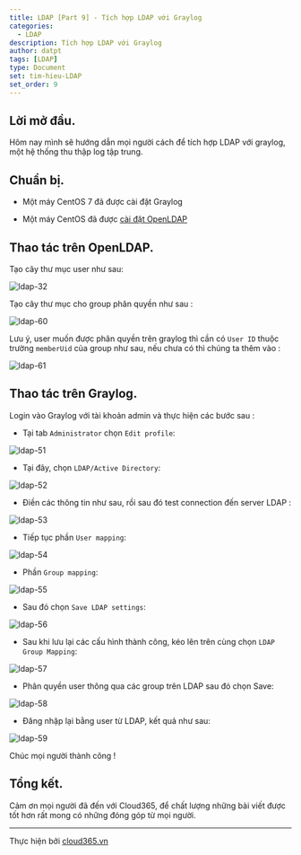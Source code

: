 ```yaml
---
title: LDAP [Part 9] - Tích hợp LDAP với Graylog
categories:
  - LDAP
description: Tích hợp LDAP với Graylog
author: datpt
tags: [LDAP]
type: Document
set: tim-hieu-LDAP
set_order: 9
---
```


## Lời mở đầu.

Hôm nay mình sẽ hướng dẫn mọi người cách để tích hợp LDAP với graylog, một hệ thống thu thập log tập trung.

## Chuẩn bị.

- Một máy CentOS 7 đã được cài đặt Graylog

- Một máy CentOS đã được [cài đặt OpenLDAP]()

## Thao tác trên OpenLDAP.

Tạo cây thư mục user như sau:

![ldap-32](/images/img-ldap-datpt/ldap-32.png)

Tạo cây thư mục cho group phân quyền như sau :

![ldap-60](/images/img-ldap-datpt/ldap-60.png)

Lưu ý, user muốn được phân quyền trên graylog thì cần có `User ID` thuộc trường `memberUid` của group như sau, nếu chưa có thì chúng ta thêm vào :

![ldap-61](/images/img-ldap-datpt/ldap-61.png)

## Thao tác trên Graylog.

Login vào Graylog với tài khoản admin và thực hiện các bước sau :

- Tại tab `Administrator` chọn `Edit profile`:

![ldap-51](/images/img-ldap-datpt/ldap-51.png)

- Tại đây, chọn `LDAP/Active Directory`:

![ldap-52](/images/img-ldap-datpt/ldap-52.png)

- Điền các thông tin như sau, rồi sau đó test connection đến server LDAP :

![ldap-53](/images/img-ldap-datpt/ldap-53.png)

- Tiếp tục phần `User mapping`:

![ldap-54](/images/img-ldap-datpt/ldap-54.png)

- Phần `Group mapping`:

![ldap-55](/images/img-ldap-datpt/ldap-55.png)

- Sau đó chọn `Save LDAP settings`:

![ldap-56](/images/img-ldap-datpt/ldap-56.png)

- Sau khi lưu lại các cấu hình thành công, kéo lên trên cùng chọn `LDAP Group Mapping`:

![ldap-57](/images/img-ldap-datpt/ldap-57.png)

- Phân quyền user thông qua các group trên LDAP sau đó chọn Save:

![ldap-58](/images/img-ldap-datpt/ldap-58.png)

- Đăng nhập lại bằng user từ LDAP, kết quả như sau:

![ldap-59](/images/img-ldap-datpt/ldap-59.png)

Chúc mọi người thành công !



## Tổng kết.

Cảm ơn mọi người đã đến với Cloud365, để chất lượng những bài viết được tốt hơn rất mong có những đóng góp từ mọi người.

---

Thực hiện bởi <a href="https://cloud365.vn/" target="_blank">cloud365.vn</a>